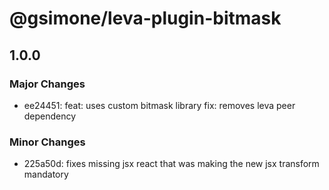 # @gsimone/leva-plugin-bitmask

## 1.0.0

### Major Changes

- ee24451: feat: uses custom bitmask library
  fix: removes leva peer dependency

### Minor Changes

- 225a50d: fixes missing jsx react that was making the new jsx transform mandatory
